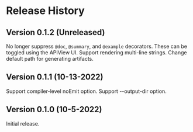 # Release History

## Version 0.1.2 (Unreleased)
No longer suppress `@doc`, `@summary`, and `@example` decorators. These can be toggled using the APIView UI.
Support rendering multi-line strings.
Change default path for generating artifacts.

## Version 0.1.1 (10-13-2022)
Support compiler-level noEmit option.
Support --output-dir option.

## Version 0.1.0 (10-5-2022)
Initial release.